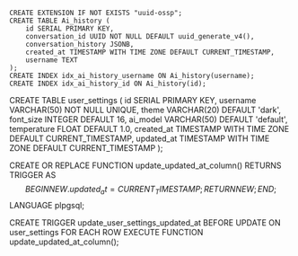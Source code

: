 ```
CREATE EXTENSION IF NOT EXISTS "uuid-ossp";
CREATE TABLE Ai_history (
    id SERIAL PRIMARY KEY,
    conversation_id UUID NOT NULL DEFAULT uuid_generate_v4(),
    conversation_history JSONB,
    created_at TIMESTAMP WITH TIME ZONE DEFAULT CURRENT_TIMESTAMP,
    username TEXT
);
CREATE INDEX idx_ai_history_username ON Ai_history(username);
CREATE INDEX idx_ai_history_id ON Ai_history(id);
```



CREATE TABLE user_settings (
    id SERIAL PRIMARY KEY,
    username VARCHAR(50) NOT NULL UNIQUE,
    theme VARCHAR(20) DEFAULT 'dark',
    font_size INTEGER DEFAULT 16,
    ai_model VARCHAR(50) DEFAULT 'default',
    temperature FLOAT DEFAULT 1.0,
    created_at TIMESTAMP WITH TIME ZONE DEFAULT CURRENT_TIMESTAMP,
    updated_at TIMESTAMP WITH TIME ZONE DEFAULT CURRENT_TIMESTAMP
);

CREATE OR REPLACE FUNCTION update_updated_at_column()
RETURNS TRIGGER AS $$
BEGIN
    NEW.updated_at = CURRENT_TIMESTAMP;
    RETURN NEW;
END;
$$ LANGUAGE plpgsql;

CREATE TRIGGER update_user_settings_updated_at
BEFORE UPDATE ON user_settings
FOR EACH ROW
EXECUTE FUNCTION update_updated_at_column();